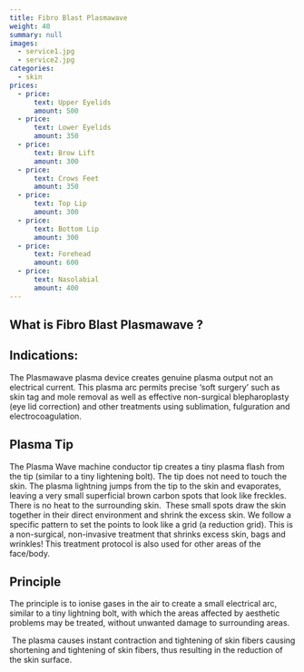 ```yaml
---
title: Fibro Blast Plasmawave
weight: 40
summary: null
images:
  - service1.jpg
  - service2.jpg
categories:
  - skin
prices:
  - price:
      text: Upper Eyelids
      amount: 500
  - price:
      text: Lower Eyelids
      amount: 350
  - price:
      text: Brow Lift
      amount: 300
  - price:
      text: Crows Feet
      amount: 350
  - price:
      text: Top Lip
      amount: 300
  - price:
      text: Bottom Lip
      amount: 300
  - price:
      text: Forehead
      amount: 600
  - price:
      text: Nasolabial
      amount: 400
---
```

## What is Fibro Blast Plasmawave ?

## Indications:

The Plasmawave plasma device creates genuine plasma output not an electrical current. This plasma arc permits precise ‘soft surgery’ such as skin tag and mole removal as well as effective non-surgical blepharoplasty (eye lid correction) and other treatments using sublimation, fulguration and electrocoagulation.

## Plasma Tip

The Plasma Wave machine conductor tip creates a tiny plasma flash from the tip (similar to a tiny lightening bolt). The tip does not need to touch the skin. The plasma lightning jumps from the tip to the skin and evaporates, leaving a very small superficial brown carbon spots that look like freckles. There is no heat to the surrounding skin.  These small spots draw the skin together in their direct environment and shrink the excess skin. We follow a specific pattern to set the points to look like a grid (a reduction grid). This is a non-surgical, non-invasive treatment that shrinks excess skin, bags and wrinkles! This treatment protocol is also used for other areas of the face/body.

## Principle

The principle is to ionise gases in the air to create a small electrical arc, similar to a tiny lightning bolt, with which the areas affected by aesthetic problems may be treated, without unwanted damage to surrounding areas.

 The plasma causes instant contraction and tightening of skin fibers causing shortening and tightening of skin fibers, thus resulting in the reduction of the skin surface.
